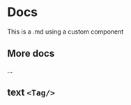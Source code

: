 # Docs

This is a .md using a custom component


<!-- 这一句会影响打包不成功 -->
<!-- <ClientOnly>
  <CustomComponent />
</ClientOnly> -->

## More docs

...

<!-- 这一句会影响打包不成功 -->
<!-- #### text <Tag/>    -->
## text `<Tag/>`

<!-- 这一句会影响打包不成功 -->
<!-- <script setup>
import CustomComponent from '../components/CustomComponent.vue'
</script> -->